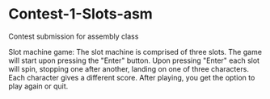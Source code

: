 # Contest-1-Slots-asm
Contest submission for assembly class

Slot machine game:
The slot machine is comprised of three slots. The game will start upon pressing the "Enter" button.
Upon pressing "Enter" each slot will spin, stopping one after another, landing on one of three characters.
Each character gives a different score. After playing, you get the option to play again or quit.